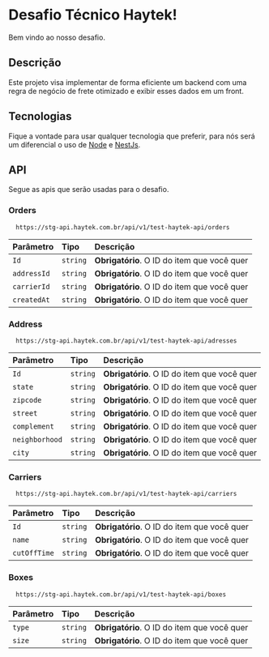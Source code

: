 # Desafio Técnico Haytek! 

Bem vindo ao nosso desafio.

## Descrição

Este projeto visa implementar de forma eficiente um backend com uma regra de negócio de frete otimizado e exibir esses dados em um front. 

## Tecnologias

Fique a vontade para usar qualquer tecnologia que preferir, para nós será um diferencial o uso de [Node](https://nodejs.org/en/) e [NestJs](https://nestjs.com/). 

## API

Segue as apis que serão usadas para o desafio.

### Orders

```http
  https://stg-api.haytek.com.br/api/v1/test-haytek-api/orders
```

| Parâmetro   | Tipo       | Descrição                                   |
| :---------- | :--------- | :------------------------------------------ |
| `Id`      | `string` | **Obrigatório**. O ID do item que você quer |
| `addressId`      | `string` | **Obrigatório**. O ID do item que você quer |
| `carrierId`      | `string` | **Obrigatório**. O ID do item que você quer |
| `createdAt`      | `string` | **Obrigatório**. O ID do item que você quer |

### Address

```http
  https://stg-api.haytek.com.br/api/v1/test-haytek-api/adresses
```

| Parâmetro   | Tipo       | Descrição                                   |
| :---------- | :--------- | :------------------------------------------ |
| `Id`      | `string` | **Obrigatório**. O ID do item que você quer |
| `state`      | `string` | **Obrigatório**. O ID do item que você quer |
| `zipcode`      | `string` | **Obrigatório**. O ID do item que você quer |
| `street`      | `string` | **Obrigatório**. O ID do item que você quer |
| `complement`      | `string` | **Obrigatório**. O ID do item que você quer |
| `neighborhood`      | `string` | **Obrigatório**. O ID do item que você quer |
| `city`      | `string` | **Obrigatório**. O ID do item que você quer |

### Carriers

```http
  https://stg-api.haytek.com.br/api/v1/test-haytek-api/carriers
```

| Parâmetro   | Tipo       | Descrição                                   |
| :---------- | :--------- | :------------------------------------------ |
| `Id`      | `string` | **Obrigatório**. O ID do item que você quer |
| `name`      | `string` | **Obrigatório**. O ID do item que você quer |
| `cutOffTime`      | `string` | **Obrigatório**. O ID do item que você quer |

### Boxes

```http
  https://stg-api.haytek.com.br/api/v1/test-haytek-api/boxes
```

| Parâmetro   | Tipo       | Descrição                                   |
| :---------- | :--------- | :------------------------------------------ |
| `type`      | `string` | **Obrigatório**. O ID do item que você quer |
| `size`      | `string` | **Obrigatório**. O ID do item que você quer |